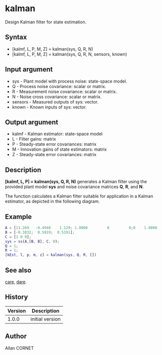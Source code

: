 # kalman

Design Kalman filter for state estimation.

## Syntax

- [kalmf, L, P, M, Z] = kalman(sys, Q, R, N)
- [kalmf, L, P, M, Z] = kalman(sys, Q, R, N, sensors, known)

## Input argument

- sys - Plant model with process noise: state-space model.
- Q - Process noise covariance: scalar or matrix.
- R - Measurement noise covariance: scalar or matrix.
- N - Noise cross covariance: scalar or matrix.
- sensors - Measured outputs of sys: vector.
- known - Known inputs of sys: vector.

## Output argument

- kalmf - Kalman estimator: state-space model
- L - Filter gains: matrix
- P - Steady-state error covariances: matrix
- M - Innovation gains of state estimators: matrix
- Z - Steady-state error covariances: matrix

## Description

  <p><b>[kalmf, L, P] = kalman(sys, Q, R, N)</b> generates a Kalman filter using the provided plant model <b>sys</b> and noise covariance matrices <b>Q</b>, <b>R</b>, and <b>N</b>.</p>
  <p>The function calculates a Kalman filter suitable for application in a Kalman estimator, as depicted in the following diagram.</p>

## Example

```matlab
A = [11.269   -0.4940    1.129; 1.0000         0         0;0    1.0000         0];
B = [-0.3832;  0.5919;  0.5191];
C = [1 0 0];
sys = ss(A,[B, B], C, 0);
Q = 1;
R = 1;
[kEst, l, p, m, z] = kalman(sys, Q, R, [])
```

## See also

[care](care.md), [dare](dare.md).

## History

| Version | Description     |
| ------- | --------------- |
| 1.0.0   | initial version |

## Author

Allan CORNET
